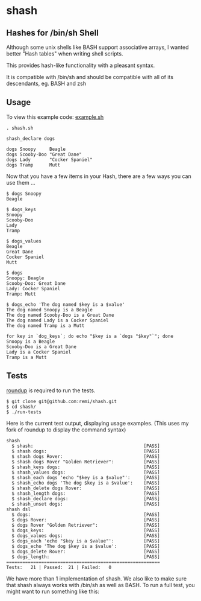 #  shash
## Hashes for /bin/sh Shell

Although some unix shells like BASH support associative arrays, I wanted better "Hash tables" when writing shell scripts.

This provides hash-like functionality with a pleasant syntax.

It is compatible with /bin/sh and should be compatible with all of its descendants, eg. BASH and zsh

## Usage

To view this example code: [example.sh](/remi/shash/blob/master/examples/example.sh)

    . shash.sh

    shash_declare dogs

    dogs Snoopy     Beagle
    dogs Scooby-Doo "Great Dane"
    dogs Lady       "Cocker Spaniel"
    dogs Tramp      Mutt

Now that you have a few items in your Hash, there are a few ways you can use them ...

    $ dogs Snoopy
    Beagle

    $ dogs_keys
    Snoopy
    Scooby-Doo
    Lady
    Tramp

    $ dogs_values
    Beagle
    Great Dane
    Cocker Spaniel
    Mutt

    $ dogs
    Snoopy: Beagle
    Scooby-Doo: Great Dane
    Lady: Cocker Spaniel
    Tramp: Mutt

    $ dogs_echo 'The dog named $key is a $value'
    The dog named Snoopy is a Beagle
    The dog named Scooby-Doo is a Great Dane
    The dog named Lady is a Cocker Spaniel
    The dog named Tramp is a Mutt

    for key in `dog_keys`; do echo "$key is a `dogs "$key"`"; done
    Snoopy is a Beagle
    Scooby-Doo is a Great Dane
    Lady is a Cocker Spaniel
    Tramp is a Mutt

## Tests

[roundup](http://bmizerany.github.com/roundup/) is required to run the tests.

    $ git clone git@github.com:remi/shash.git
    $ cd shash/
    $ ./run-tests

Here is the current test output, displaying usage examples.  (This uses my fork of roundup to display the command syntax)

    shash
      $ shash:                                         [PASS]
      $ shash dogs:                                    [PASS]
      $ shash dogs Rover:                              [PASS]
      $ shash dogs Rover "Golden Retriever":           [PASS]
      $ shash_keys dogs:                               [PASS]
      $ shash_values dogs:                             [PASS]
      $ shash_each dogs 'echo "$key is a $value"':     [PASS]
      $ shash_echo dogs 'The dog $key is a $value':    [PASS]
      $ shash_delete dogs Rover:                       [PASS]
      $ shash_length dogs:                             [PASS]
      $ shash_declare dogs:                            [PASS]
      $ shash_unset dogs:                              [PASS]
    shash dsl
      $ dogs:                                          [PASS]
      $ dogs Rover:                                    [PASS]
      $ dogs Rover "Golden Retriever":                 [PASS]
      $ dogs_keys:                                     [PASS]
      $ dogs_values dogs:                              [PASS]
      $ dogs_each 'echo "$key is a $value"':           [PASS]
      $ dogs_echo 'The dog $key is a $value':          [PASS]
      $ dogs_delete Rover:                             [PASS]
      $ dogs_length:                                   [PASS]
    =========================================================
    Tests:   21 | Passed:  21 | Failed:   0

We have more than 1 implementation of shash.  We also like to make sure that shash always works with /bin/sh as well as BASH.  To run a full test, you might 
want to run something like this:
